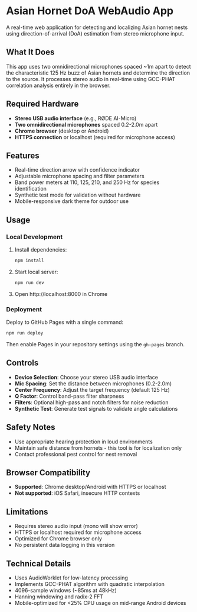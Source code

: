 # Asian Hornet DoA WebAudio App

A real-time web application for detecting and localizing Asian hornet nests using direction-of-arrival (DoA) estimation from stereo microphone input.

## What It Does

This app uses two omnidirectional microphones spaced ~1m apart to detect the characteristic 125 Hz buzz of Asian hornets and determine the direction to the source. It processes stereo audio in real-time using GCC-PHAT correlation analysis entirely in the browser.

## Required Hardware

- **Stereo USB audio interface** (e.g., RØDE AI-Micro)
- **Two omnidirectional microphones** spaced 0.2-2.0m apart
- **Chrome browser** (desktop or Android)
- **HTTPS connection** or localhost (required for microphone access)

## Features

- Real-time direction arrow with confidence indicator
- Adjustable microphone spacing and filter parameters
- Band power meters at 110, 125, 210, and 250 Hz for species identification
- Synthetic test mode for validation without hardware
- Mobile-responsive dark theme for outdoor use

## Usage

### Local Development

1. Install dependencies:
   ```bash
   npm install
   ```

2. Start local server:
   ```bash
   npm run dev
   ```

3. Open http://localhost:8000 in Chrome

### Deployment

Deploy to GitHub Pages with a single command:
```bash
npm run deploy
```

Then enable Pages in your repository settings using the `gh-pages` branch.

## Controls

- **Device Selection**: Choose your stereo USB audio interface
- **Mic Spacing**: Set the distance between microphones (0.2-2.0m)
- **Center Frequency**: Adjust the target frequency (default 125 Hz)
- **Q Factor**: Control band-pass filter sharpness
- **Filters**: Optional high-pass and notch filters for noise reduction
- **Synthetic Test**: Generate test signals to validate angle calculations

## Safety Notes

- Use appropriate hearing protection in loud environments
- Maintain safe distance from hornets - this tool is for localization only
- Contact professional pest control for nest removal

## Browser Compatibility

- **Supported**: Chrome desktop/Android with HTTPS or localhost
- **Not supported**: iOS Safari, insecure HTTP contexts

## Limitations

- Requires stereo audio input (mono will show error)
- HTTPS or localhost required for microphone access
- Optimized for Chrome browser only
- No persistent data logging in this version

## Technical Details

- Uses AudioWorklet for low-latency processing
- Implements GCC-PHAT algorithm with quadratic interpolation
- 4096-sample windows (~85ms at 48kHz)
- Hanning windowing and radix-2 FFT
- Mobile-optimized for <25% CPU usage on mid-range Android devices

